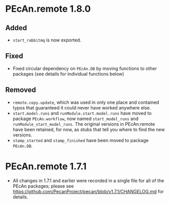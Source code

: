 # PEcAn.remote 1.8.0


## Added

* `start_rabbitmq` is now exported.

## Fixed

* Fixed circular dependency on `PEcAn.DB` by moving functions to other packages
  (see details for individual functions below)

## Removed

* `remote.copy.update`, which was used in only one place and contained typos
  that guaranteed it could never have worked anywhere else.
* `start.model.runs` and `runModule.start.model.runs` have moved to package
  `PEcAn.workflow`, now named `start_model_runs` and
  `runModule_start_model_runs`. The original versions in PEcAn.remote have been
  retained, for now, as stubs that tell you where to find the new versions.
* `stamp_started` and `stamp_finished` have been moved to package `PEcAn.DB`.

# PEcAn.remote 1.7.1

* All changes in 1.7.1 and earlier were recorded in a single file for all of
  the PEcAn packages; please see
  https://github.com/PecanProject/pecan/blob/v1.7.1/CHANGELOG.md for details.
